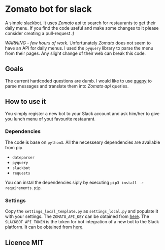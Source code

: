 # Zomato bot for slack

A simple slackbot. It uses _Zomato_ api to search for restaurants to get their daily menu.
If you find the code useful and make some changes to it please consider creating a pull-request *:)*

*WARNING - few hours of work*.
Unfortunately _Zomato_ does not seem to have an API for daily menus.
I used the `pyquery` library to parse the menu from their pages.
Any slight change of their web can break this code.

## Goals

The current hardcoded questions are dumb.
I would like to use [quepy](https://github.com/machinalis/quepy) to parse messages and translate them into _Zomato api_ queries.

## How to use it

You simply register a new bot to your Slack account and ask him/her to give you lunch menu of yout favourite restaurant.

### Dependencies
The code is base on `python3`. All the necesseary dependencies are available from pip.
 * `dateparser`
 * `pyquery`
 * `slackbot`
 * `requests`
 
You can instal the dependencies siply by executing `pip3 install -r requirements.pip`.

### Settings
Copy the `settings_local_template.py` as `settings_local.py` and populate it with your settings.
The `ZOMATO_API_KEY` can be obtained from [here](https://developers.zomato.com/api#headline2).
The `SLACKBOT_API_TOKEN` is the token for bot integration of a new bot to the Slack platform.
It can be obtained from [here](https://my.slack.com/services/new/bot).

## Licence MIT

